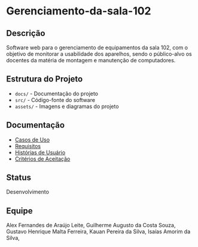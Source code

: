 # Gerenciamento-da-sala-102

## Descrição
Software web para o gerenciamento de equipamentos da sala 102, com o objetivo de monitorar a usabilidade dos aparelhos, sendo o público-alvo os docentes da matéria de montagem e manutenção de computadores.
## Estrutura do Projeto
- `docs/` - Documentação do projeto
- `src/` - Código-fonte do software
- `assets/` - Imagens e diagramas do projeto
## Documentação
- [Casos de Uso](DOCS/casos_de_uso.md)
- [Requisitos](DOCS/requisitos.md)
- [Histórias de Usuário](DOCS/historias_usuario.md)
- [Critérios de Aceitação](DOCS/criterios_aceitacao.md)
## Status
Desenvolvimento
## Equipe
Alex Fernandes de Araújo Leite,
Guilherme Augusto da Costa Souza,
Gustavo Henrique Malta Ferreira,
Kauan Pereira da Silva,
Isaías Amorim da Silva,
